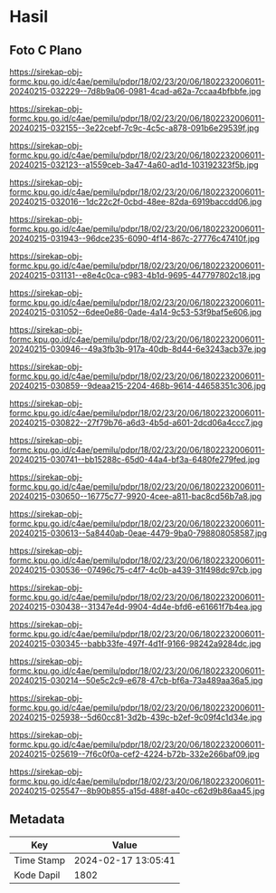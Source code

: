 # Hasil

## Foto C Plano

https://sirekap-obj-formc.kpu.go.id/c4ae/pemilu/pdpr/18/02/23/20/06/1802232006011-20240215-032229--7d8b9a06-0981-4cad-a62a-7ccaa4bfbbfe.jpg

https://sirekap-obj-formc.kpu.go.id/c4ae/pemilu/pdpr/18/02/23/20/06/1802232006011-20240215-032155--3e22cebf-7c9c-4c5c-a878-091b6e29539f.jpg

https://sirekap-obj-formc.kpu.go.id/c4ae/pemilu/pdpr/18/02/23/20/06/1802232006011-20240215-032123--a1559ceb-3a47-4a60-ad1d-103192323f5b.jpg

https://sirekap-obj-formc.kpu.go.id/c4ae/pemilu/pdpr/18/02/23/20/06/1802232006011-20240215-032016--1dc22c2f-0cbd-48ee-82da-6919baccdd06.jpg

https://sirekap-obj-formc.kpu.go.id/c4ae/pemilu/pdpr/18/02/23/20/06/1802232006011-20240215-031943--96dce235-6090-4f14-867c-27776c47410f.jpg

https://sirekap-obj-formc.kpu.go.id/c4ae/pemilu/pdpr/18/02/23/20/06/1802232006011-20240215-031131--e8e4c0ca-c983-4b1d-9695-447797802c18.jpg

https://sirekap-obj-formc.kpu.go.id/c4ae/pemilu/pdpr/18/02/23/20/06/1802232006011-20240215-031052--6dee0e86-0ade-4a14-9c53-53f9baf5e606.jpg

https://sirekap-obj-formc.kpu.go.id/c4ae/pemilu/pdpr/18/02/23/20/06/1802232006011-20240215-030946--49a3fb3b-917a-40db-8d44-6e3243acb37e.jpg

https://sirekap-obj-formc.kpu.go.id/c4ae/pemilu/pdpr/18/02/23/20/06/1802232006011-20240215-030859--9deaa215-2204-468b-9614-44658351c306.jpg

https://sirekap-obj-formc.kpu.go.id/c4ae/pemilu/pdpr/18/02/23/20/06/1802232006011-20240215-030822--27f79b76-a6d3-4b5d-a601-2dcd06a4ccc7.jpg

https://sirekap-obj-formc.kpu.go.id/c4ae/pemilu/pdpr/18/02/23/20/06/1802232006011-20240215-030741--bb15288c-65d0-44a4-bf3a-6480fe279fed.jpg

https://sirekap-obj-formc.kpu.go.id/c4ae/pemilu/pdpr/18/02/23/20/06/1802232006011-20240215-030650--16775c77-9920-4cee-a811-bac8cd56b7a8.jpg

https://sirekap-obj-formc.kpu.go.id/c4ae/pemilu/pdpr/18/02/23/20/06/1802232006011-20240215-030613--5a8440ab-0eae-4479-9ba0-798808058587.jpg

https://sirekap-obj-formc.kpu.go.id/c4ae/pemilu/pdpr/18/02/23/20/06/1802232006011-20240215-030536--07496c75-c4f7-4c0b-a439-31f498dc97cb.jpg

https://sirekap-obj-formc.kpu.go.id/c4ae/pemilu/pdpr/18/02/23/20/06/1802232006011-20240215-030438--31347e4d-9904-4d4e-bfd6-e61661f7b4ea.jpg

https://sirekap-obj-formc.kpu.go.id/c4ae/pemilu/pdpr/18/02/23/20/06/1802232006011-20240215-030345--babb33fe-497f-4d1f-9166-98242a9284dc.jpg

https://sirekap-obj-formc.kpu.go.id/c4ae/pemilu/pdpr/18/02/23/20/06/1802232006011-20240215-030214--50e5c2c9-e678-47cb-bf6a-73a489aa36a5.jpg

https://sirekap-obj-formc.kpu.go.id/c4ae/pemilu/pdpr/18/02/23/20/06/1802232006011-20240215-025938--5d60cc81-3d2b-439c-b2ef-9c09f4c1d34e.jpg

https://sirekap-obj-formc.kpu.go.id/c4ae/pemilu/pdpr/18/02/23/20/06/1802232006011-20240215-025619--7f6c0f0a-cef2-4224-b72b-332e266baf09.jpg

https://sirekap-obj-formc.kpu.go.id/c4ae/pemilu/pdpr/18/02/23/20/06/1802232006011-20240215-025547--8b90b855-a15d-488f-a40c-c62d9b86aa45.jpg


## Metadata

| Key        | Value               |
| ---------- | ------------------- |
| Time Stamp | 2024-02-17 13:05:41 |
| Kode Dapil | 1802                |



